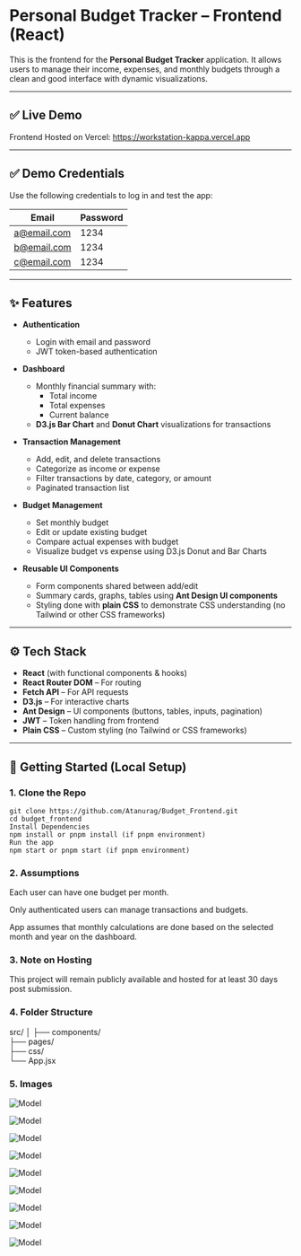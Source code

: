 # Personal Budget Tracker – Frontend (React)

This is the frontend for the **Personal Budget Tracker** application. It allows users to manage their income, expenses, and monthly budgets through a clean and good interface with dynamic visualizations.

---

## ✅ Live Demo

Frontend Hosted on Vercel:
https://workstation-kappa.vercel.app

---

## ✅ Demo Credentials

Use the following credentials to log in and test the app:

| Email              | Password  |
|--------------------|-----------|
| a@email.com     | 1234   |
| b@email.com | 1234   |
| c@email.com     | 1234 |


---

## ✨ Features

- **Authentication**
  - Login with email and password
  - JWT token-based authentication

- **Dashboard**
  - Monthly financial summary with:
    - Total income
    - Total expenses
    - Current balance
  - **D3.js Bar Chart** and **Donut Chart** visualizations for transactions

- **Transaction Management**
  - Add, edit, and delete transactions
  - Categorize as income or expense
  - Filter transactions by date, category, or amount
  - Paginated transaction list

- **Budget Management**
  - Set monthly budget
  - Edit or update existing budget
  - Compare actual expenses with budget
  - Visualize budget vs expense using D3.js Donut and Bar Charts

- **Reusable UI Components**
  - Form components shared between add/edit
  - Summary cards, graphs, tables using **Ant Design UI components**
  - Styling done with **plain CSS** to demonstrate CSS understanding (no Tailwind or other CSS frameworks)

---

## ⚙️ Tech Stack

- **React** (with functional components & hooks)
- **React Router DOM** – For routing
- **Fetch API** – For API requests 
- **D3.js** – For interactive charts
- **Ant Design** – UI components (buttons, tables, inputs, pagination)
- **JWT** – Token handling from frontend
- **Plain CSS** – Custom styling (no Tailwind or CSS frameworks)

---

## 🚀 Getting Started (Local Setup)

### 1. Clone the Repo
```
git clone https://github.com/Atanurag/Budget_Frontend.git
cd budget_frontend
Install Dependencies
npm install or pnpm install (if pnpm environment)
Run the app
npm start or pnpm start (if pnpm environment)
```
### 2. Assumptions 

Each user can have one budget per month.

Only authenticated users can manage transactions and budgets.

App assumes that monthly calculations are done based on the selected month and year on the dashboard.

### 3. Note on Hosting

This project will remain publicly available and hosted for at least 30 days post submission.

### 4. Folder Structure
src/
│
├── components/      
├── pages/          
├── css/          
└── App.jsx           

### 5. Images

 ![Model](https://raw.githubusercontent.com/Atanurag/budget_frontend/refs/heads/main/img/page1.png)

 ![Model](https://raw.githubusercontent.com/Atanurag/budget_frontend/refs/heads/main/img/page2.png)

 ![Model](https://raw.githubusercontent.com/Atanurag/budget_frontend/refs/heads/main/img/page3.png)

![Model](https://raw.githubusercontent.com/Atanurag/budget_frontend/refs/heads/main/img/page4.png)

![Model](https://raw.githubusercontent.com/Atanurag/budget_frontend/refs/heads/main/img/page5.png)

![Model](https://raw.githubusercontent.com/Atanurag/budget_frontend/refs/heads/main/img/page6.png)

![Model](https://raw.githubusercontent.com/Atanurag/budget_frontend/refs/heads/main/img/page7.png)

![Model](https://raw.githubusercontent.com/Atanurag/budget_frontend/refs/heads/main/img/page8.png)

![Model](https://raw.githubusercontent.com/Atanurag/budget_frontend/refs/heads/main/img/page9.png)